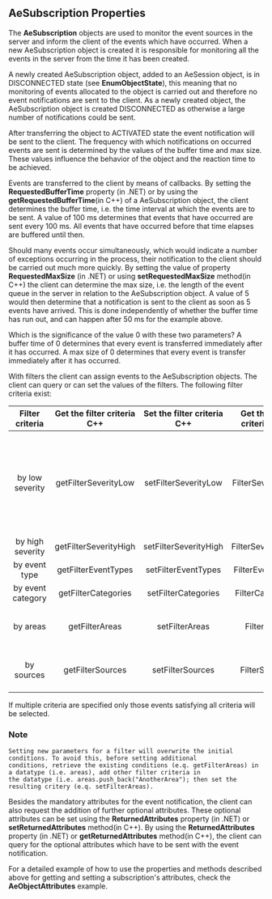 ## **AeSubscription Properties**

The **AeSubscription** objects are used to monitor the event sources in the server and inform the client of the events which have occurred. When a new AeSubscription object is created it is responsible for monitoring all the events in the server from the time it has been created.

A newly created AeSubscription object, added to an AeSession object, is in DISCONNECTED state (see **EnumObjectState**), this meaning that no monitoring of events allocated to the object is carried out and therefore no event notifications are sent to the client. As a newly created object, the AeSubscription object is created DISCONNECTED as otherwise a large number of notifications could be sent.

After transferring the object to ACTIVATED state the event notification will be sent to the client. The frequency with which notifications on occurred events are sent is determined by the values of the buffer time and max size. These values influence the behavior of the object and the reaction time to be achieved.

Events are transferred to the client by means of callbacks. By setting the **RequestedBufferTime** property (in .NET) or by using the **getRequestedBufferTime**(in C++) of a AeSubscription object, the client determines the buffer time, i.e. the time interval at which the events are to be sent. A value of 100 ms determines that events that have occurred are sent every 100 ms. All events that have occurred before that time elapses are buffered until then.

Should many events occur simultaneously, which would indicate a number of exceptions occurring in the process, their notification to the client should be carried out much more quickly. By setting the value of property **RequestedMaxSize** (in .NET) or using **setRequestedMaxSize** method(in C++) the client can determine the max size, i.e. the length of the event queue in the server in relation to the AeSubscription object. A value of 5 would then determine that a notification is sent to the client as soon as 5 events have arrived. This is done independently of whether the buffer time has run out, and can happen after 50 ms for the example above.

Which is the significance of the value 0 with these two parameters? A buffer time of 0 determines that every event is transferred immediately after it has occurred. A max size of 0 determines that every event is transfer immediately after it has occurred.

With filters the client can assign events to the AeSubscription objects. The client can query or can set the values of the filters. The following filter criteria exist:

**Filter criteria**|**Get the filter criteria C++**|**Set the filter criteria C++**|**Get the filter criteria .NET**|**Set the filter criteria .NET**|**Observation**
:-----:|:-----:|:-----:|:-----:|:-----:|:-----:
|	by low severity	|	getFilterSeverityLow	|	setFilterSeverityLow	|	FilterSeverityLow	|	FilterSeverityLow	| A value of 0 indicates that events will all severities are to be received, even if high severity is 1000.| 
by high severity  |	getFilterSeverityHigh	|setFilterSeverityHigh		|FilterSeverityHigh		|	FilterSeverityHigh	|	- none -	|
by event type	|getFilterEventTypes|	setFilterEventTypes	|	FilterEventTypes	|	FilterEventTypes	|	- none -	
| by event category	|	getFilterCategories | setFilterCategories| FilterCategories		|	FilterCategories	|	 - none -	
| by areas	|getFilterAreas		|setFilterAreas		| FilterAreas|FilterAreas		|If it is not set all areas are to be included.		
| by sources|	getFilterSources	|	setFilterSources	|	FilterSources	|FilterSources |If it is not set all sources are to be included.		|		


If multiple criteria are specified only those events satisfying all criteria will be selected.

### Note
```
Setting new parameters for a filter will overwrite the initial conditions. To avoid this, before setting additional 
conditions, retrieve the existing conditions (e.q. getFilterAreas) in a datatype (i.e. areas), add other filter criteria in 
the datatype (i.e. areas.push_back("AnotherArea"); then set the resulting critery (e.q. setFilterAreas).
```


Besides the mandatory attributes for the event notification, the client can also request the addition of further optional attributes. These optional attributes can be set using the **ReturnedAttributes** property (in .NET) or **setReturnedAttributes** method(in C++). By using the **ReturnedAttributes** property (in .NET) or **getReturnedAttributes** method(in C++), the client can query for the optional attributes which have to be sent with the event notification.

For a detailed example of how to use the properties and methods described above for getting and setting a subscription's attributes, check the **AeObjectAttributes** example.